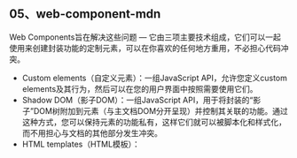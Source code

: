 ## 05、web-component-mdn

Web Components旨在解决这些问题 — 它由三项主要技术组成，它们可以一起使用来创建封装功能的定制元素，可以在你喜欢的任何地方重用，不必担心代码冲突。

- Custom elements（自定义元素）：一组JavaScript API，允许您定义custom elements及其行为，然后可以在您的用户界面中按照需要使用它们。
- Shadow DOM（影子DOM）：一组JavaScript API，用于将封装的“影子”DOM树附加到元素（与主文档DOM分开呈现）并控制其关联的功能。通过这种方式，您可以保持元素的功能私有，这样它们就可以被脚本化和样式化，而不用担心与文档的其他部分发生冲突。
- HTML templates（HTML模板）： <template> 和 <slot> 元素使您可以编写不在呈现页面中显示的标记模板。然后它们可以作为自定义元素结构的基础被多次重用。


### 使用 custom elements

#### 概述
CustomElementRegistry.define() 方法用来注册一个 custom element，该方法接受以下参数：                       
- 表示所创建的元素名称的符合 DOMString 标准的字符串。注意，custom element 的名称不能是单个单词，且其中必须要有短横线。
- 用于定义元素行为的 类 。
- 可选参数，一个包含 extends 属性的配置对象，是可选参数。它指定了所创建的元素继承自哪个内置元素，可以继承任何内置元素。

举一个例子： `customElements.define('word-count', WordCount, { extends: 'p' });`                  

WordCount可以写成下面这样：                      
```js
class WordCount extends HTMLParagraphElement {
  constructor() {
    // 必须首先调用 super 方法
    super();

    // 元素的功能代码写在这里

    ...
  }
}
```

共有两种 custom elements：                                               
`Autonomous custom elements` 是独立的元素，它不继承其他内建的HTML元素。
你可以直接把它们写成HTML标签的形式，来在页面上使用。
例如 `<popup-info>`，或者是`document.createElement("popup-info")`这样。

`Customized built-in elements` 继承自基本的HTML元素。
在创建时，你必须指定所需扩展的元素（正如上面例子所示），使用时，需要先写出基本的元素标签，
并通过 is 属性指定custom element的名称。
例如`<p is="word-count">`, 或者 `document.createElement("p", { is: "word-count" })`。


#### 示例
让我们来看几个简单示例，来了解如何创建 custom elements。                                        

**Autonomous custom elements**                              
一个关于 autonomous custom element的例子。
它包含有一个图标和一段文字，并且图标显示在页面上。在这个图标获取焦点时，它会显示一个包含该段文字的信息框，用于展示更多的信息。
```js
class PopUpInfo extends HTMLElement {
  constructor() {
    // 必须首先调用 super方法 
    super(); 

    // 元素的功能代码写在这里

    ...
  }
}
```

在构造函数中，我们会定义元素实例所拥有的全部功能。                   
```js
class PopUpInfo extends HTMLElement {
  constructor() {
    super();

    // 创建一个 shadow root
    const shadow = this.attachShadow({mode: 'open'});

    // 创建一个span
    const wrapper = document.createElement('span');
    wrapper.setAttribute('class', 'wrapper');

    const icon = document.createElement('span');
    icon.setAttribute('class', 'icon');
    icon.setAttribute('tabindex', '0');

    const info = document.createElement('span');
    info.setAttribute('class', info);

    // 获取 text 属性上面的内容， 添加到一个 span 标签内
    info.textContent = this.getAttribute('text');

    // 插入icon
    let imageUrl;
    if (this.hasAttribute('img')) {
      imageUrl = this.getAttribute('img')
    } else {
      imageUrl = 'img/default.png'
    }

    const img = document.createElement('img');
    img.src = imageUrl;
    icon.appendChild(img);

    // 创建css
    const style = document.createElement('style');

    style.textContent = ''; // 省略了

    shadow.appendChild(style);
    shadow.appendChild(wrapper);
    shadow.appendChild(icon);
    shadow.appendChild(info);
  }
}

window.customElements.define('popup-info', PopUpInfo);
```


现在我们可以在页面上使用我们定义的custom element了，就像下面这样                     
```html
<popup-info 
    img="img/alt.png" 
    text="Your card validation code (CVC)
      is an extra security feature — it is the last 3 or 4 numbers on the
      back of your card."
    >
```

`customElements.define()`必须在js文件中调用，且引用此js文件时必须在script标签上添加defer属性，
否则this.getAttribute('属性名称')无法获取到值。




